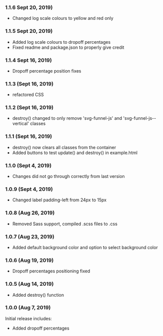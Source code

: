 ### 1.1.6 Sept 20, 2019)

* Changed log scale colours to yellow and red only 

### 1.1.5 Sept 20, 2019)

* Added log scale colours to dropoff percentages
* Fixed readme and package.json to properly give credit 

### 1.1.4 Sept 16, 2019)

* Dropoff percentage position fixes

### 1.1.3 (Sept 16, 2019)

* refactored CSS

### 1.1.2 (Sept 16, 2019)

* destroy() changed to only remove 'svg-funnel-js' and 'svg-funnel-js--vertical' classes

### 1.1.1 (Sept 16, 2019)

* destroy() now clears all classes from the container
* Added buttons to test update() and destroy() in example.html

### 1.1.0 (Sept 4, 2019)

* Changes did not go through correctly from last version

### 1.0.9 (Sept 4, 2019)

* Changed label padding-left from 24px to 15px

### 1.0.8 (Aug 26, 2019)

* Removed Sass support, compiled .scss files to .css

### 1.0.7 (Aug 23, 2019)

* Added default background color and option to select background color

### 1.0.6 (Aug 19, 2019)

* Dropoff percentages positioning fixed

### 1.0.5 (Aug 14, 2019)

* Added destroy() function


### 1.0.0 (Aug 7, 2019)

Initial release includes:
* Added dropoff percentages
